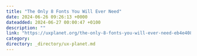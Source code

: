 ```yaml
---
title: "The Only 8 Fonts You Will Ever Need"
date: 2024-06-26 09:26:13 +0000
dateadded: 2024-06-27 00:00:47 +0100
description: ""
link: "https://uxplanet.org/the-only-8-fonts-you-will-ever-need-eb4e4088cb16?source=rss----819cc2aaeee0---4"
category:
directory: _directory/ux-planet.md
---
```

